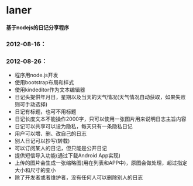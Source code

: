 ﻿laner
=========

#### 基于nodejs的日记分享程序 ####

### 2012-08-16： ###
### 2012-08-26： ###
* 程序用node.js开发
* 使用bootstrap布局和样式
* 使用kindeditor作为文本编辑器
* 日记头提供年月日，星期以及当天的天气情况(天气情况自动获取，如果失败则可手动选择)
* 日记有标题，也可不用标题
* 日记长度文本不能操作2000字，只可以使用一张图片用来说明日志主旨内容
* 日记可以共享可以设为隐私，每天只有一条隐私日记
* 用户可以增、删、改自己的日志
* 别人日记可以抄写(转载)
* 可以订阅某人的日记，但只能是公开日记
* 提供短信导入功能(通过下载Android App实现)
* 上传的图片会生成一张缩略图(用在列表和APP中)，原图会做处理，超过指定大小和尺寸的变小
* 除了开发者或者维护者，没有任何人可以删除别人的日志